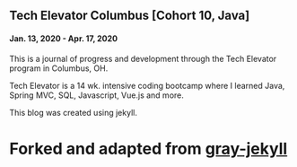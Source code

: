 ## Tech Elevator Columbus [Cohort 10, Java] 
#### Jan. 13, 2020 - Apr. 17, 2020

This is a journal of progress and development through the Tech Elevator program in Columbus, OH.

Tech Elevator is a 14 wk. intensive coding bootcamp where I learned Java, Spring MVC, SQL, Javascript, Vue.js and more.


This blog was created using jekyll. 
# Forked and adapted from [gray-jekyll](https://gray-jekyll.netlify.com/)
